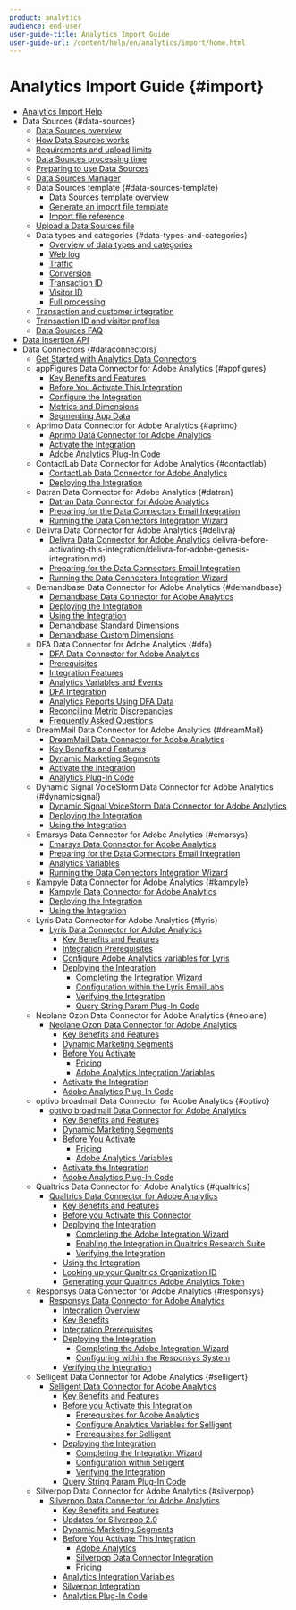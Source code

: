 ```yaml
---
product: analytics
audience: end-user
user-guide-title: Analytics Import Guide
user-guide-url: /content/help/en/analytics/import/home.html
---
```


# Analytics Import Guide {#import}

+ [Analytics Import Help](home.md)
+ Data Sources {#data-sources}
  + [Data Sources overview](c-data-sources/datasrc-home.md)
  + [How Data Sources works](c-data-sources/datasrc-how-data-sources-works.md)
  + [Requirements and upload limits](c-data-sources/datasrc-requirements.md)
  + [Data Sources processing time](c-data-sources/datasrc-processing-time.md)
  + [Preparing to use Data Sources](c-data-sources/datasrc-preparing.md)
  + [Data Sources Manager](c-data-sources/datasrc-manager.md)
  + Data Sources template {#data-sources-template}
    + [Data Sources template overview](c-data-sources/datasrc-template/datasrc-template-file.md)
    + [Generate an import file template](c-data-sources/datasrc-template/t-datasrc-creating-data-sources-file.md)
    + [Import file reference](c-data-sources/datasrc-template/datasrc-import-file-reference.md)
  + [Upload a Data Sources file](c-data-sources/t-datasrc-uploading-data.md)
  + Data types and categories {#data-types-and-categories}
    + [Overview of data types and categories](c-data-sources/c-datasrc-types/datasrc-categories.md)
    + [Web log](c-data-sources/c-datasrc-types/datasrc-web-log.md)
    + [Traffic](c-data-sources/c-datasrc-types/datasrc-traffic.md)
    + [Conversion](c-data-sources/c-datasrc-types/datasrc-conversion.md)
    + [Transaction ID](c-data-sources/c-datasrc-types/datasrc-transactionid.md)
    + [Visitor ID](c-data-sources/c-datasrc-types/datasrc-visitorid.md)
    + [Full processing](c-data-sources/c-datasrc-types/datasrc-full-processing.md)
  + [Transaction and customer integration](c-data-sources/datasrc-integrating-offline-data.md)
  + [Transaction ID and visitor profiles](c-data-sources/datasrc-tid-visitor-profile.md)
  + [Data Sources FAQ](c-data-sources/datasrc-faq.md)
+ [Data Insertion API](c-data-insertion-api/c-data-insertion-api.md)
+ Data Connectors {#dataconnectors}
   + [Get Started with Analytics Data Connectors](data-connectors/getting-started-data-connectors.md)
   + appFigures Data Connector for Adobe Analytics {#appfigures}
      + [Key Benefits and Features](data-connectors/appfigures-overview/appfigures-benefits.md)
      + [Before You Activate This Integration](data-connectors/appfigures-overview/appfigures-before-activation.md)
      + [Configure the Integration](data-connectors/appfigures-overview/t-appfigures-integration.md)
      + [Metrics and Dimensions](data-connectors/appfigures-overview/appfigures-metrics.md)
      + [Segmenting App Data](data-connectors/appfigures-overview/appfigures-segment-filter.md)
   + Aprimo Data Connector for Adobe Analytics {#aprimo}
      + [Aprimo Data Connector for Adobe Analytics](data-connectors/aprimo-overview/aprimo-overview.md)
      + [Activate the Integration](data-connectors/aprimo-overview/t-aprimo-activate.md)
      + [Adobe Analytics Plug-In Code](data-connectors/aprimo-overview/aprimo-sitecatalyst-code.md)
   + ContactLab Data Connector for Adobe Analytics {#contactlab}
     + [ContactLab Data Connector for Adobe Analytics](data-connectors/c-contactlab-data-connector-for-adobe-analytics/c-contactlab-data-connector-for-adobe-analytics.md)
     + [Deploying the Integration](data-connectors/c-contactlab-data-connector-for-adobe-analytics/contactlab-deploying-the-integration/contactlab-deploying-the-integration.md)
   + Datran Data Connector for Adobe Analytics {#datran}
      + [Datran Data Connector for Adobe Analytics](data-connectors/datran-integration-overview/datran-integration-overview.md)
      + [Preparing for the Data Connectors Email Integration](data-connectors/datran-integration-overview/datran-configuring-integration.md)
      + [Running the Data Connectors Integration Wizard](data-connectors/datran-integration-overview/t-datran-wizard.md)
   + Delivra Data Connector for Adobe Analytics {#delivra}
      + [Delivra Data Connector for Adobe Analytics](data-connectors/delivra-integration-overview/delivra-integration-overview.md)
     delivra-before-activating-this-integration/delivra-for-adobe-genesis-integration.md)
      + [Preparing for the Data Connectors Email Integration](data-connectors/delivra-integration-overview/delivra-configuring-the-genesis-delivra-integration.md)
      + [Running the Data Connectors Integration Wizard](data-connectors/delivra-integration-overview/t-delivra-running-the-genesis-integration-wizard.md)
   + Demandbase Data Connector for Adobe Analytics {#demandbase}
      + [Demandbase Data Connector for Adobe Analytics](data-connectors/demandbase-home/demandbase-home.md)
      + [Deploying the Integration](data-connectors/demandbase-home/demandbase-deploying/demandbase-deploying.md)
      + [Using the Integration](data-connectors/demandbase-home/demandbase-using-integration/demandbase-using-integration.md)
      + [Demandbase Standard Dimensions](data-connectors/demandbase-home/demandbase-dimensions/demandbase-standard-dimensions.md)
      + [Demandbase Custom Dimensions](data-connectors/demandbase-home/demandbase-dimensions/demandbase-custom-dimensions.md)
   + DFA Data Connector for Adobe Analytics {#dfa}
      + [DFA Data Connector for Adobe Analytics](data-connectors/dfa-data-connector-analytics/dfa-data-connector-analytics.md)
      + [Prerequisites](data-connectors/dfa-data-connector-analytics/dfa-prerequisites.md)
      + [Integration Features](data-connectors/dfa-data-connector-analytics/dfa-integration-features.md)
      + [Analytics Variables and Events](data-connectors/dfa-data-connector-analytics/dfa-analytics-variables-and-events.md)
      + [DFA Integration](data-connectors/dfa-data-connector-analytics/dfa-integration/dfa-integration.md)
      + [Analytics Reports Using DFA Data](data-connectors/dfa-data-connector-analytics/dfa-analytics-reports.md)
      + [Reconciling Metric Discrepancies](data-connectors/dfa-data-connector-analytics/dfa-reconciling-metric-discrepancies/dfa-reconciling-metric-discrepancies.md)
      + [Frequently Asked Questions](data-connectors/dfa-data-connector-analytics/dfa-faq.md)
   + DreamMail Data Connector for Adobe Analytics {#dreamMail}
      + [DreamMail Data Connector for Adobe Analytics](data-connectors/dreammail-overview/dreammail-overview.md)
      + [Key Benefits and Features](data-connectors/dreammail-overview/dreammail-benefits.md)
      + [Dynamic Marketing Segments](data-connectors/dreammail-overview/dreammail-marketing-segments.md)
      + [Activate the Integration](data-connectors/dreammail-overview/t-dreammail-activate.md)
      + [Analytics Plug-In Code](data-connectors/dreammail-overview/dreammail-analytics-code.md)
   + Dynamic Signal VoiceStorm Data Connector for Adobe Analytics {#dynamicsignal}
      + [Dynamic Signal VoiceStorm Data Connector for Adobe Analytics](data-connectors/dynamic-signal-for-analytics/dynamic-signal-for-analytics.md)
      + [Deploying the Integration](data-connectors/dynamic-signal-for-analytics/dynamic-signal-deploy-integration/dynamic-signal-deploy-integration.md)
      + [Using the Integration](data-connectors/dynamic-signal-for-analytics/dynamic-signal-use-integration/dynamic-signal-use-integration.md)
   + Emarsys Data Connector for Adobe Analytics {#emarsys}
      + [Emarsys Data Connector for Adobe Analytics](data-connectors/emarsys-overview/emarsys-overview.md)
      + [Preparing for the Data Connectors Email Integration](data-connectors/emarsys-overview/emarsys-configure-integration.md)
      + [Analytics Variables](data-connectors/emarsys-overview/emarsys-variables.md)
      + [Running the Data Connectors Integration Wizard](data-connectors/emarsys-overview/emarsys-wizard.md)
   + Kampyle Data Connector for Adobe Analytics {#kampyle}
      + [Kampyle Data Connector for Adobe Analytics](data-connectors/kampyle-home/kampyle-home.md)
      + [Deploying the Integration](data-connectors/kampyle-home/kampyle-deploy/kampyle-deploy.md)
      + [Using the Integration](data-connectors/kampyle-home/kampyle-integration/kampyle-integration.md)
   + Lyris Data Connector for Adobe Analytics {#lyris}
      + [Lyris Data Connector for Adobe Analytics](data-connectors/lyris-overview/lyris-overview.md)
         + [Key Benefits and Features](data-connectors/lyris-overview/lyris-benefits.md)
         + [Integration Prerequisites](data-connectors/lyris-overview/lyris-prereqs.md)
         + [Configure Adobe Analytics variables for Lyris](data-connectors/lyris-overview/lyris-analytics-variables.md)
         + [Deploying the Integration](data-connectors/lyris-overview/lyris-deploy-integration/lyris-deploy-integration.md)
            + [Completing the Integration Wizard](data-connectors/lyris-overview/lyris-deploy-integration/lyris-wizard.md)
            + [Configuration within the Lyris EmailLabs](data-connectors/lyris-overview/lyris-deploy-integration/lyris-configuration.md)
            + [Verifying the Integration](data-connectors/lyris-overview/lyris-deploy-integration/lyris-verify-integration.md)
            + [Query String Param Plug-In Code](data-connectors/lyris-overview/lyris-deploy-integration/lyris-plugin-code.md)
   + Neolane Ozon Data Connector for Adobe Analytics {#neolane}
      + [Neolane Ozon Data Connector for Adobe Analytics](data-connectors/neolane-overview/neolane-overview.md)
         + [Key Benefits and Features](data-connectors/neolane-overview/neolane-benefits.md)
         + [Dynamic Marketing Segments](data-connectors/neolane-overview/neolane-marketing-segments.md)
         + [Before You Activate](data-connectors/neolane-overview/neolane-requirements/neolane-requirements.md)
            + [Pricing](data-connectors/neolane-overview/neolane-requirements/neolane-pricing.md)
            + [Adobe Analytics Integration Variables](data-connectors/neolane-overview/neolane-requirements/neolane-variables.md)
         + [Activate the Integration](data-connectors/neolane-overview/neolane-activate.md)
         + [Adobe Analytics Plug-In Code](data-connectors/neolane-overview/neolane-plugin-code.md)
   + optivo broadmail Data Connector for Adobe Analytics {#optivo}
      + [optivo broadmail Data Connector for Adobe Analytics](data-connectors/optivo-overview/optivo-overview.md)
         + [Key Benefits and Features](data-connectors/optivo-overview/optivo-benefits.md)
         + [Dynamic Marketing Segments](data-connectors/optivo-overview/optivo-marketing-segments.md)
         + [Before You Activate](data-connectors/optivo-overview/optivo-requirements/optivo-requirements.md)
            + [Pricing](data-connectors/optivo-overview/optivo-requirements/optivo-pricing.md)
            + [Adobe Analytics Variables](data-connectors/optivo-overview/optivo-requirements/optivo-variables.md)
         + [Activate the Integration](data-connectors/optivo-overview/optivo-activate.md)
         + [Adobe Analytics Plug-In Code](data-connectors/optivo-overview/optivo-plugin-code.md)
   + Qualtrics Data Connector for Adobe Analytics {#qualtrics}
      + [Qualtrics Data Connector for Adobe Analytics](data-connectors/qualtrics-overview/qualtrics-overview.md)
         + [Key Benefits and Features](data-connectors/qualtrics-overview/qualtrics-benefits.md)
         + [Before you Activate this Connector](data-connectors/qualtrics-overview/qualtrics-prereqs.md)
         + [Deploying the Integration](data-connectors/qualtrics-overview/qualtrics-deploying/qualtrics-deploying.md)
            + [Completing the Adobe Integration Wizard](data-connectors/qualtrics-overview/qualtrics-deploying/qualtrics-wizard.md)
            + [Enabling the Integration in Qualtrics Research Suite](data-connectors/qualtrics-overview/qualtrics-deploying/qualtrics-config.md)
            + [Verifying the Integration](data-connectors/qualtrics-overview/qualtrics-deploying/qualtrics-verifying.md)
         + [Using the Integration](data-connectors/qualtrics-overview/qualtrics-integration.md)
         + [Looking up your Qualtrics Organization ID](data-connectors/qualtrics-overview/qualtrics-org-id.md)
         + [Generating your Qualtrics Adobe Analytics Token](data-connectors/qualtrics-overview/qualtrics-token.md)
   + Responsys Data Connector for Adobe Analytics {#responsys}
      + [Responsys Data Connector for Adobe Analytics](data-connectors/responsys-home/responsys-home.md)
         + [Integration Overview](data-connectors/responsys-home/responsys-overview.md)
         + [Key Benefits](data-connectors/responsys-home/responsys-benefits.md)
         + [Integration Prerequisites](data-connectors/responsys-home/responsys-prereqs.md)
         + [Deploying the Integration](data-connectors/responsys-home/responsys-deploy/responsys-deploy.md)
            + [Completing the Adobe Integration Wizard](data-connectors/responsys-home/responsys-deploy/responsys-wizard.md)
            + [Configuring within the Responsys System](data-connectors/responsys-home/responsys-deploy/responsys-configure.md)
         + [Verifying the Integration](data-connectors/responsys-home/responsys-verify.md)
   + Selligent Data Connector for Adobe Analytics {#selligent}
      + [Selligent Data Connector for Adobe Analytics](data-connectors/selligent-overview/selligent-overview.md)
         + [Key Benefits and Features](data-connectors/selligent-overview/selligent-benefits.md)
         + [Before you Activate this Integration](data-connectors/selligent-overview/selligent-activation/selligent-activation.md)
            + [Prerequisites for Adobe Analytics](data-connectors/selligent-overview/selligent-activation/selligent-prereqs.md)
            + [Configure Analytics Variables for Selligent](data-connectors/selligent-overview/selligent-activation/selligent-configure-variables.md)
            + [Prerequisites for Selligent](data-connectors/selligent-overview/selligent-activation/selligent-prereqs-seligent.md)
         + [Deploying the Integration](data-connectors/selligent-overview/selligent-deploy-integration/selligent-deploy-integration.md)
            + [Completing the Integration Wizard](data-connectors/selligent-overview/selligent-deploy-integration/selligent-wizard.md)
            + [Configuration within Selligent](data-connectors/selligent-overview/selligent-deploy-integration/selligent-configuration.md)
            + [Verifying the Integration](data-connectors/selligent-overview/selligent-deploy-integration/selligent-verify-integration.md)
         + [Query String Param Plug-In Code](data-connectors/selligent-overview/selligent-plugin-code.md)
   + Silverpop Data Connector for Adobe Analytics {#silverpop}
      + [Silverpop Data Connector for Adobe Analytics](data-connectors/silverpop-overview/silverpop-overview.md)
         + [Key Benefits and Features](data-connectors/silverpop-overview/silverpop-benefits.md)
         + [Updates for Silverpop 2.0](data-connectors/silverpop-overview/silverpop-whatsnew.md)
         + [Dynamic Marketing Segments](data-connectors/silverpop-overview/silverpop-marketing-segments.md)
         + [Before You Activate This Integration](data-connectors/silverpop-overview/silverpop-before-activation/silverpop-before-activation.md)
            + [Adobe Analytics](data-connectors/silverpop-overview/silverpop-before-activation/silverpop-analytics.md)
            + [Silverpop Data Connector Integration](data-connectors/silverpop-overview/silverpop-before-activation/silverpop-integration.md)
            + [Pricing](data-connectors/silverpop-overview/silverpop-before-activation/silverpop-pricing.md)
         + [Analytics Integration Variables](data-connectors/silverpop-overview/silverpop-variables.md)
         + [Silverpop Integration](data-connectors/silverpop-overview/silverpop-wizard.md)
         + [Analytics Plug-In Code](data-connectors/silverpop-overview/silverpop-analytics-code.md)
